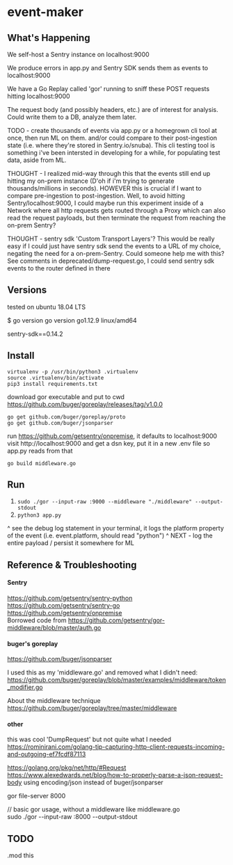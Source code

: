 # event-maker

## What's Happening
We self-host a Sentry instance on localhost:9000

We produce errors in app.py and Sentry SDK sends them as events to localhost:9000

We have a Go Replay called 'gor' running to sniff these POST requests hitting localhost:9000

The request body (and possibly headers, etc.) are of interest for analysis. Could write them to a DB, analyze them later.

TODO - create thousands of events via app.py or a homegrown cli tool at once, then run ML on them. and/or could compare to their post-ingestion state (i.e. where they're stored in Sentry.io/snuba). This cli testing tool is something i've been intersted in developing for a while, for populating test data, aside from ML.  

THOUGHT - I realized mid-way through this that the events still end up hitting my on-prem instance (D'oh if i'm trying to generate thousands/millions in seconds). HOWEVER this is crucial if I want to compare pre-ingestion to post-ingestion. Well, to avoid hitting Sentry/localhost:9000, I could maybe run this experiment inside of a Network where all http requests gets routed through a Proxy which can also read the request payloads, but then terminate the request from reaching the on-prem Sentry?  

THOUGHT - sentry sdk 'Custom Transport Layers'? This would be really easy if I could just have sentry sdk send the events to a URL of my choice, negating the need for a on-prem-Sentry. Could someone help me with this? See comments in deprecated/dump-request.go, I could send sentry sdk events to the router defined in there

## Versions
tested on ubuntu 18.04 LTS

$ go version
go version go1.12.9 linux/amd64

sentry-sdk==0.14.2

## Install
```
virtualenv -p /usr/bin/python3 .virtualenv  
source .virtualenv/bin/activate  
pip3 install requirements.txt
```

download gor executable and put to cwd  
https://github.com/buger/goreplay/releases/tag/v1.0.0

```
go get github.com/buger/goreplay/proto  
go get github.com/buger/jsonparser
```

run https://github.com/getsentry/onpremise, it defaults to localhost:9000
visit http://localhost:9000 and get a dsn key, put it in a new .env file so app.py reads from that

```
go build middleware.go
```

## Run
1. `sudo ./gor --input-raw :9000 --middleware "./middleware" --output-stdout`
2. `python3 app.py`

^ see the debug log statement in your terminal, it logs the platform property of the event (i.e. event.platform, should read "python")
^ NEXT - log the entire payload / persist it somewhere for ML

## Reference & Troubleshooting

#### Sentry
https://github.com/getsentry/sentry-python  
https://github.com/getsentry/sentry-go  
https://github.com/getsentry/onpremise  
Borrowed code from https://github.com/getsentry/gor-middleware/blob/master/auth.go

#### buger's goreplay
https://github.com/buger/jsonparser

I used this as my 'middleware.go' and removed what I didn't need:  
https://github.com/buger/goreplay/blob/master/examples/middleware/token_modifier.go

About the middleware technique  
https://github.com/buger/goreplay/tree/master/middleware

#### other
this was cool 'DumpRequest' but not quite what I needed  
https://rominirani.com/golang-tip-capturing-http-client-requests-incoming-and-outgoing-ef7fcdf87113

https://golang.org/pkg/net/http/#Request  
https://www.alexedwards.net/blog/how-to-properly-parse-a-json-request-body using encoding/json instead of buger/jsonparser  

gor file-server 8000

// basic gor usage, without a middleware like middleware.go  
sudo ./gor --input-raw :8000 --output-stdout

## TODO
.mod this